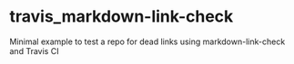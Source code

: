 # travis_markdown-link-check
Minimal example to test a repo for dead links using markdown-link-check and Travis CI
